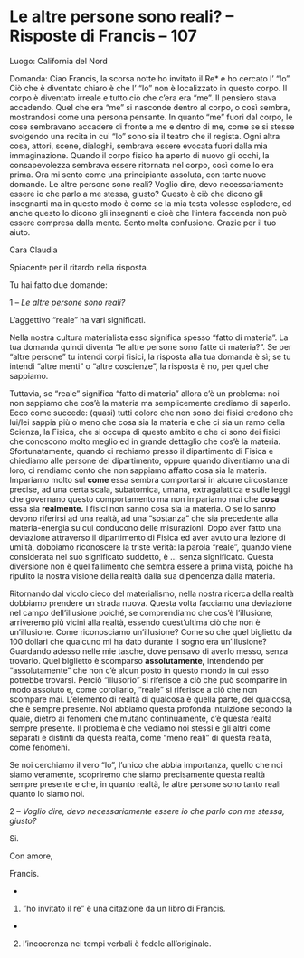 # Le altre persone sono reali? – Risposte di Francis – 107

Luogo: California del Nord

Domanda: Ciao Francis, la scorsa notte ho invitato il Re* e ho cercato l’ “Io”. Ciò che è diventato chiaro è che l’ “Io” non è localizzato in questo corpo. Il corpo è diventato irreale e tutto ciò che c’era era “me”. Il pensiero stava accadendo. Quel che era “me” si nasconde dentro al corpo, o così sembra, mostrandosi come una persona pensante. In quanto “me” fuori dal corpo, le cose sembravano accadere di fronte a me e dentro di me, come se si stesse svolgendo una recita in cui “Io” sono sia il teatro che il regista. Ogni altra cosa, attori, scene, dialoghi, sembrava essere evocata fuori dalla mia immaginazione. Quando il corpo fisico ha aperto di nuovo gli occhi, la consapevolezza sembrava essere ritornata nel corpo, così come lo era prima. Ora mi sento come una principiante assoluta, con tante nuove domande. Le altre persone sono reali? Voglio dire, devo necessariamente essere io che parlo a me stessa, giusto? Questo è ciò che dicono gli insegnanti ma in questo modo è come se la mia testa volesse esplodere, ed anche questo lo dicono gli insegnanti e cioè che l’intera faccenda non può essere compresa dalla mente. Sento molta confusione. Grazie per il tuo aiuto.

Cara Claudia

Spiacente per il ritardo nella risposta.

Tu hai fatto due domande:

1 – _Le altre persone sono reali?_ 

L’aggettivo “reale” ha vari significati.

Nella nostra cultura materialista esso significa spesso “fatto di materia”. La tua domanda quindi diventa “le altre persone sono fatte di materia?”. Se per “altre persone” tu intendi corpi fisici, la risposta alla tua domanda è sì; se tu intendi “altre menti” o “altre coscienze”, la risposta è no, per quel che sappiamo.

Tuttavia, se “reale” significa “fatto di materia” allora c’è un problema: noi non sappiamo che cos’è la materia ma semplicemente crediamo di saperlo. Ecco come succede: (quasi) tutti coloro che non sono dei fisici credono che lui/lei sappia più o meno che cosa sia la materia e che ci sia un ramo della Scienza, la Fisica, che si occupa di questo ambito e che ci sono dei fisici che conoscono molto meglio ed in grande dettaglio che cos’è la materia. Sfortunatamente, quando ci rechiamo presso il dipartimento di Fisica e chiediamo alle persone del dipartimento, oppure quando diventiamo una di loro, ci rendiamo conto che non sappiamo affatto cosa sia la materia. Impariamo molto sul **come** essa sembra comportarsi in alcune circostanze precise, ad una certa scala, subatomica, umana, extragalattica e sulle leggi che governano questo comportamento ma non impariamo mai che **cosa** essa sia **realmente.** I fisici non sanno cosa sia la materia. O se lo sanno devono riferirsi ad una realtà, ad una “sostanza” che sia precedente alla materia-energia su cui conducono delle misurazioni. Dopo aver fatto una deviazione attraverso il dipartimento di Fisica ed aver avuto una lezione di umiltà, dobbiamo riconoscere la triste verità: la parola “reale”, quando viene considerata nel suo significato suddetto, è … senza significato. Questa diversione non è quel fallimento che sembra essere a prima vista, poiché ha ripulito la nostra visione della realtà dalla sua dipendenza dalla materia.

Ritornando dal vicolo cieco del materialismo, nella nostra ricerca della realtà dobbiamo prendere un strada nuova. Questa volta facciamo una deviazione nel campo dell’illusione poiché, se comprendiamo che cos’è l’illusione, arriveremo più vicini alla realtà, essendo quest’ultima ciò che non è un’illusione. Come riconosciamo un’illusione? Come so che quel biglietto da 100 dollari che qualcuno mi ha dato durante il sogno era un’illusione? Guardando adesso nelle mie tasche, dove pensavo di averlo messo, senza trovarlo. Quel biglietto è scomparso **assolutamente,** intendendo per “assolutamente” che non c’è alcun posto in questo mondo in cui esso potrebbe trovarsi. Perciò “illusorio” si riferisce a ciò che può scomparire in modo assoluto e, come corollario, “reale” si riferisce a ciò che non scompare mai. L’elemento di realtà di qualcosa è quella parte, del qualcosa, che è sempre presente. Noi abbiamo questa profonda intuizione secondo la quale, dietro ai fenomeni che mutano continuamente, c’è questa realtà sempre presente. Il problema è che vediamo noi stessi e gli altri come separati e distinti da questa realtà, come “meno reali” di questa realtà, come fenomeni.

Se noi cerchiamo il vero “Io”, l’unico che abbia importanza, quello che noi siamo veramente, scopriremo che siamo precisamente questa realtà sempre presente e che, in quanto realtà, le altre persone sono tanto reali quanto lo siamo noi.

2 – _Voglio dire, devo necessariamente essere io che parlo con me stessa, giusto?_

Si.

Con amore, 

Francis.

* 

1) ”ho invitato il re” è una citazione da un libro di Francis.

* 

2) l’incoerenza nei tempi verbali è fedele all’originale.

